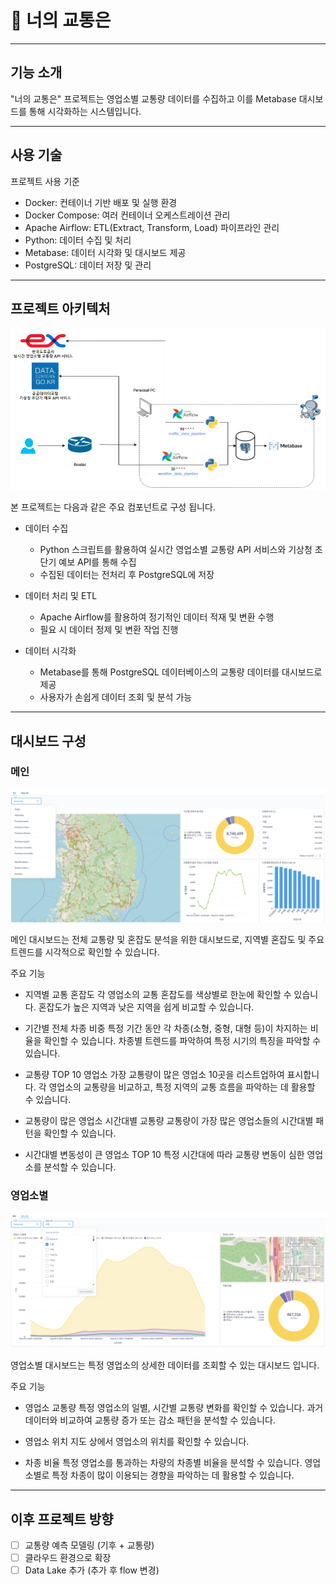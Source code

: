 # 🚗 너의 교통은

---

## 기능 소개

"너의 교통은" 프로젝트는 영업소별 교통량 데이터를 수집하고 이를 Metabase 대시보드를 통해 시각화하는 시스템입니다.

---

## 사용 기술

프로젝트 사용 기준

* Docker: 컨테이너 기반 배포 및 실행 환경
* Docker Compose: 여러 컨테이너 오케스트레이션 관리
* Apache Airflow: ETL(Extract, Transform, Load) 파이프라인 관리
* Python: 데이터 수집 및 처리
* Metabase: 데이터 시각화 및 대시보드 제공
* PostgreSQL: 데이터 저장 및 관리

---

## 프로젝트 아키텍처

![v1_architecture](./images/v1_architecture.png)

본 프로젝트는 다음과 같은 주요 컴포넌트로 구성 됩니다.

* 데이터 수집
  * Python 스크립트를 활용하여 실시간 영업소별 교통량 API 서비스와 기상청 초단기 예보 API를 통해 수집
  * 수집된 데이터는 전처리 후 PostgreSQL에 저장

* 데이터 처리 및 ETL
  * Apache Airflow를 활용하여 정기적인 데이터 적재 및 변환 수행
  * 필요 시 데이터 정제 및 변환 작업 진행

* 데이터 시각화
  * Metabase를 통해 PostgreSQL 데이터베이스의 교통량 데이터를 대시보드로 제공
  * 사용자가 손쉽게 데이터 조회 및 분석 가능

---

## 대시보드 구성

### 메인

![대시보드_구성_1](./images/metabase_dashboard_1.png)

메인 대시보드는 전체 교통량 및 혼잡도 분석을 위한 대시보드로, 지역별 혼잡도 및 주요 트렌드를 시각적으로 확인할 수 있습니다.

주요 기능

* 지역별 교통 혼잡도
  각 영업소의 교통 혼잡도를 색상별로 한눈에 확인할 수 있습니다.
  혼잡도가 높은 지역과 낮은 지역을 쉽게 비교할 수 있습니다.

* 기간별 전체 차종 비중
  특정 기간 동안 각 차종(소형, 중형, 대형 등)이 차지하는 비율을 확인할 수 있습니다.
  차종별 트렌드를 파악하여 특정 시기의 특징을 파악할 수 있습니다.

* 교통량 TOP 10 영업소
  가장 교통량이 많은 영업소 10곳을 리스트업하여 표시합니다.
  각 영업소의 교통량을 비교하고, 특정 지역의 교통 흐름을 파악하는 데 활용할 수 있습니다.

* 교통량이 많은 영업소 시간대별 교통량
  교통량이 가장 많은 영업소들의 시간대별 패턴을 확인할 수 있습니다.

* 시간대별 변동성이 큰 영업소 TOP 10
  특정 시간대에 따라 교통량 변동이 심한 영업소를 분석할 수 있습니다.

### 영업소별

![대시보드_구성_2](./images/metabase_dashboard_2.png)

영업소별 대시보드는 특정 영업소의 상세한 데이터를 조회할 수 있는 대시보드 입니다.

주요 기능

* 영업소 교통량
  특정 영업소의 일별, 시간별 교통량 변화를 확인할 수 있습니다.
  과거 데이터와 비교하여 교통량 증가 또는 감소 패턴을 분석할 수 있습니다.

* 영업소 위치
  지도 상에서 영업소의 위치를 확인할 수 있습니다.
  
* 차종 비율
  특정 영업소를 통과하는 차량의 차종별 비율을 분석할 수 있습니다.
  영업소별로 특정 차종이 많이 이용되는 경향을 파악하는 데 활용할 수 있습니다.

---

## 이후 프로젝트 방향

* [ ] 교통량 예측 모델링 (기후 + 교통량)
* [ ] 클라우드 환경으로 확장
* [ ] Data Lake 추가 (추가 후 flow 변경)
